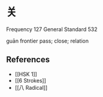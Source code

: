 # 关
Frequency 127
General Standard 532

guān
frontier pass; close; relation

## References
- [[HSK 1]]
- [[6 Strokes]]
- [[八 Radical]]